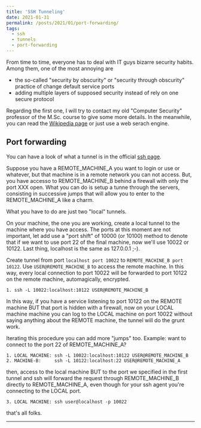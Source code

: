 ```yaml
---
title: 'SSH Tunneling'
date: 2021-01-31
permalink: /posts/2021/01/port-forwarding/
tags:
  - ssh
  - tunnels
  - port-forwarding
---
```


From time to time, everyone has to deal with IT guys bizarre security habits. Among them, one of the most annoying are

* the so-called "security by obscurity" or "security through obscurity" practice of change default service ports
* adding multiple layers of supposed security instead of rely on one secure protocol

Regarding the first one, I will try to contact my old "Computer Security" professor of the M.Sc. course to give some more details. In the meanwhile, you can read the [Wikipedia page](https://en.wikipedia.org/wiki/Security_through_obscurity) or just use a web serach engine.

<!-- 
# For the second issue, mixed with the first one, suppose for example to have a system that runs in machine behind firewall that blocks every port except # the 22, but you have this system behind a VPN such that you don't have direct access to the final machine. Now, imagine that you need to access to that # machine to do your work, not just having fun, and due to the above IT "safety measures" you can not. What. Wait? You can't?! 
# 
# No way. As soon you a way to access to the final machine with ssh, you can do whatever you want and this is the reason for this little post. 
--> 

Port forwarding
---

You can have a look of what a tunnel is in the official [ssh page](https://www.ssh.com/ssh/tunneling). 

Suppose you have a REMOTE_MACHINE_A you want to login or use or whatever, but that machine is in a remote network you can not access. But, you have accesso to REMOTE_MACHINE_B behind a firewall with only the port XXX open. What you can do is setup a tunne through the servers, consisting in successive jumps that will allow you to enter to the REMOTE_MACHINE_A like a charm.

What you have to do are just two "local" tunnels. 

On your machine, the one you are working, create a local tunnel to the machine where you have access. The ports at this moment are not important, let add use a "port shift" of 10000 (or 10100) method to denote that if we want to use port 22 of the final machine, now we'll use 10022 or 10122.
Last thing, localhost is the same as 127.0.0.1 ;-). 

Create tunnel from port ``localhost port 10022`` to ``REMOTE_MACHINE_B port 10122``. Use ``USER@REMOTE_MACHINE_B`` to access the remote machine. In this way, every local connection to port 10022 will be forwarded to port 10122 on the remote machine, automagically, encrypted. 
```
1. ssh -L 10022:localhost:10122 USER@REMOTE_MACHINE_B
```

In this way, if you have a service listening to port 10122 on the REMOTE machine BUT that port is hidden with a firewall, now on your LOCAL machine machine you can log to the LOCAL machine on port 10022 without saying anything about the REMOTE machine, the tunnel will do the grunt work.

Iterating this procedure you can add more "jumps" too. Example: want to connect to the port 22 of REMOTE_MACHINE_A?
```
1. LOCAL MACHINE: ssh -L 10022:localhost:10122 USER@REMOTE_MACHINE_B
2. MACHINE-B:     ssh -L 10122:localhost:22 USER@REMOTE_MACHINE_A
```

then, access to the local machine BUT to the port we specified in the first tunnel and ssh will forward the request through REMOTE_MACHINE_B directly to REMOTE_MACHINE_A, even though for your ssh agent you're connecting to the LOCAL port. 
```
3. LOCAL MACHINE: ssh user@localhost -p 10022
```

that's all folks.





------